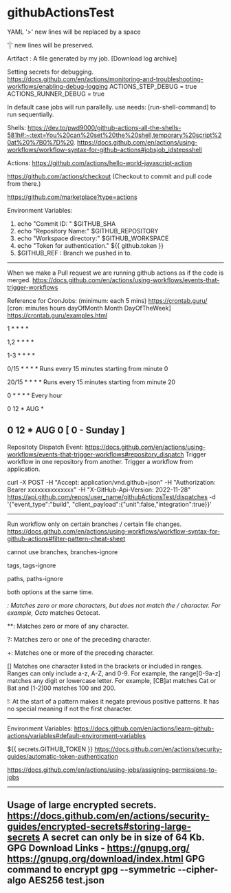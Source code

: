 # githubActionsTest
YAML
'>' new lines will be replaced by a space

'|' new lines will be preserved. 

Artifact :  A file generated by my job. [Download log archive]


Setting secrets for debugging.
https://docs.github.com/en/actions/monitoring-and-troubleshooting-workflows/enabling-debug-logging 
ACTIONS_STEP_DEBUG = true
ACTIONS_RUNNER_DEBUG = true

In default case jobs will run parallelly. use needs: [run-shell-command] to run sequentially. 

Shells: 
https://dev.to/pwd9000/github-actions-all-the-shells-581h#:~:text=You%20can%20set%20the%20shell,temporary%20script%20at%20%7B0%7D%20.
https://docs.github.com/en/actions/using-workflows/workflow-syntax-for-github-actions#jobsjob_idstepsshell


Actions:
https://github.com/actions/hello-world-javascript-action

https://github.com/actions/checkout 
(Checkout to commit and pull code from there.)

https://github.com/marketplace?type=actions


Environment Variables:
1. echo "Commit ID: "  $GITHUB_SHA
2. echo "Repository Name:"  $GITHUB_REPOSITORY
3. echo "Workspace directory:"  $GITHUB_WORKSPACE
4. echo "Token for authentication." ${{ github.token }}
5. $GITHUB_REF : Branch we pushed in to.
---------------------------------------------------------------------------------------------------------------------------------------
When we make a Pull request we are running github actions as if the code is merged. 
https://docs.github.com/en/actions/using-workflows/events-that-trigger-workflows

Reference for CronJobs:  (minimum: each 5 mins)
https://crontab.guru/ [cron: minutes hours dayOfMonth Month DayOfTheWeek]
https://crontab.guru/examples.html

1 * * * *

1,2 * * * *

1-3 * * * *

0/15 * * * *        Runs every 15 minutes starting from minute 0

20/15 * * * *       Runs every 15 minutes starting from minute 20

0  * * * *          Every hour

0 12 * AUG *

0 12 * AUG 0        [ 0 - Sunday ] 
---------------------------------------------------------------------------------------------------------------------------------------
Repositoty Dispatch Event:
https://docs.github.com/en/actions/using-workflows/events-that-trigger-workflows#repository_dispatch
Trigger workflow in one repository from another. Trigger a workflow from application.

 curl -X POST -H "Accept: application/vnd.github+json" -H "Authorization: Bearer xxxxxxxxxxxxxx" -H "X-GitHub-Api-Version: 2022-11-28" https://api.github.com/repos/user_name/githubActionsTest/dispatches -d '{"event_type":"build", "client_payload":{"unit":false,"integration":true}}'


---------------------------------------------------------------------------------------------------------------------------------------
Run workflow only on certain branches / certain file changes. 
https://docs.github.com/en/actions/using-workflows/workflow-syntax-for-github-actions#filter-pattern-cheat-sheet

cannot use 
branches, branches-ignore

tags, tags-ignore

paths, paths-ignore

both options at the same time. 

*: Matches zero or more characters, but does not match the / character. For example, Octo* matches Octocat.

**: Matches zero or more of any character.

?: Matches zero or one of the preceding character.

+: Matches one or more of the preceding character.

[] Matches one character listed in the brackets or included in ranges. Ranges can only include a-z, A-Z, and 0-9. For example, the range[0-9a-z] matches any digit or lowercase letter. For example, [CB]at matches Cat or Bat and [1-2]00 matches 100 and 200.

!: At the start of a pattern makes it negate previous positive patterns. It has no special meaning if not the first character.


---------------------------------------------------------------------------------------------------------------------------------------
Environment Variables: 
https://docs.github.com/en/actions/learn-github-actions/variables#default-environment-variables

${{ secrets.GITHUB_TOKEN }}
https://docs.github.com/en/actions/security-guides/automatic-token-authentication

https://docs.github.com/en/actions/using-jobs/assigning-permissions-to-jobs

---------------------------------------------------------------------------------------------------------------------------------------
Usage of large encrypted secrets. 
https://docs.github.com/en/actions/security-guides/encrypted-secrets#storing-large-secrets
A secret can only be in size of 64 Kb. 
GPG Download Links  -  https://gnupg.org/ https://gnupg.org/download/index.html
GPG command to encrypt       gpg --symmetric --cipher-algo AES256 test.json
---------------------------------------------------------------------------------------------------------------------------------------


